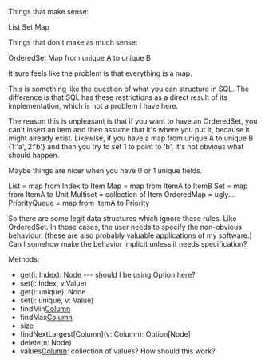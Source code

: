 Things that make sense:

List
Set
Map

Things that don't make as much sense:

OrderedSet
Map from unique A to unique B

It sure feels like the problem is that everything is a map.

This is something like the question of what you can structure in SQL. The difference is that SQL has these restrictions as a direct result of its implementation, which is not a problem I have here.

The reason this is unpleasant is that if you want to have an OrderedSet, you can't insert an item and then assume that it's where you put it, because it might already exist. Likewise, if you have a map from unique A to unique B {1:'a', 2:'b'} and then you try to set 1 to point to 'b', it's not obvious what should happen.

Maybe things are nicer when you have 0 or 1 unique fields.

List = map from Index to Item
Map = map from ItemA to ItemB
Set = map from ItemA to Unit
Multiset = collection of Item
OrderedMap = ugly....
PriorityQueue = map from ItemA to Priority

So there are some legit data structures which ignore these rules. Like OrderedSet. In those cases, the user needs to specify the non-obvious behaviour. (these are also probably valuable applications of my software.) Can I somehow make the behavior implicit unless it needs specification?

Methods:

- get(i: Index): Node --- should I be using Option here?
- set(i: Index, v:Value)
- get(i: unique): Node
- set(i: unique, v: Value)
- findMin[Column]() 
- findMax[Column]()
- size
- findNextLargest[Column](v: Column): Option[Node]
- delete(n: Node)
- values[Column](): collection of values? How should this work?